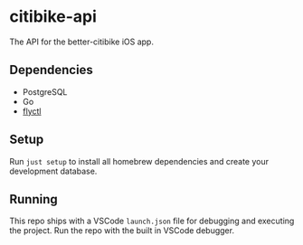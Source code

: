 # citibike-api

The API for the better-citibike iOS app.

## Dependencies

- PostgreSQL
- Go
- [flyctl](https://fly.io/docs/getting-started/installing-flyctl/)

## Setup

Run `just setup` to install all homebrew dependencies and create your development database.

## Running

This repo ships with a VSCode `launch.json` file for debugging and executing the project. Run the repo with the built in VSCode debugger.
